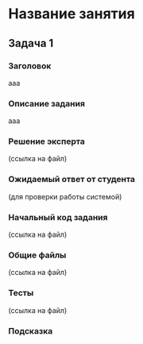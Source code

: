 
# Название занятия


## Задача 1

### Заголовок
aaa

### Описание задания
aaa

### Решение эксперта
(ссылка на файл)


### Ожидаемый ответ от студента
(для проверки работы системой)


### Начальный код задания
(ссылка на файл)


### Общие файлы
(ссылка на файл)


### Тесты
(ссылка на файл)


### Подсказка



